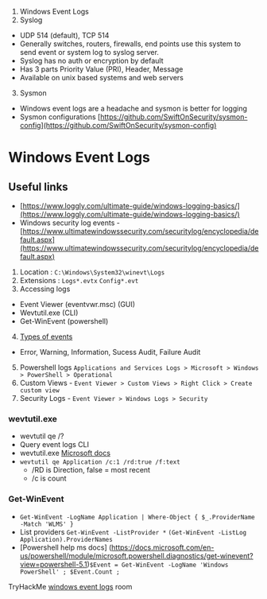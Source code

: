1. Windows Event Logs
2. Syslog
  * UDP 514 (default), TCP 514
  * Generally switches, routers, firewalls, end points use this system to send event or system log to syslog server.
  * Syslog has no auth or encryption by default
  * Has 3 parts Priority Value (PRI), Header, Message
  * Available on unix based systems and web servers
3. Sysmon
  * Windows event logs are a headache and sysmon is better for logging
  * Sysmon configurations [https://github.com/SwiftOnSecurity/sysmon-config](https://github.com/SwiftOnSecurity/sysmon-config)
 
# Windows Event Logs

## Useful links
- [https://www.loggly.com/ultimate-guide/windows-logging-basics/](https://www.loggly.com/ultimate-guide/windows-logging-basics/)
- Windows security log events - [https://www.ultimatewindowssecurity.com/securitylog/encyclopedia/default.aspx](https://www.ultimatewindowssecurity.com/securitylog/encyclopedia/default.aspx)

1. Location : `C:\Windows\System32\winevt\Logs` 
2. Extensions : `Logs*.evtx` `Config*.evt`
3. Accessing logs
  * Event Viewer (eventvwr.msc) (GUI)
  * Wevtutil.exe (CLI)
  * Get-WinEvent (powershell)
4. [Types of events](https://docs.microsoft.com/en-us/windows/win32/eventlog/event-types)
  * Error, Warning, Information, Sucess Audit, Failure Audit
5. Powershell logs `Applications and Services Logs > Microsoft > Windows > PowerShell > Operational`
6. Custom Views - `Event Viewer > Custom Views > Right Click > Create custom view`
7. Security Logs - `Event Viewer > Windows Logs > Security`

### wevtutil.exe
- wevtutil qe /?
- Query event logs CLI
- wevtutil.exe [Microsoft docs](https://docs.microsoft.com/en-us/windows-server/administration/windows-commands/wevtutil)
- `wevtutil qe Application /c:1 /rd:true /f:text`
  * /RD is Direction, false = most recent
  * /c is count

### Get-WinEvent
- `Get-WinEvent -LogName Application | Where-Object { $_.ProviderName -Match 'WLMS' }`
- List providers `Get-WinEvent -ListProvider *` `(Get-WinEvent -ListLog Application).ProviderNames`
- [Powershell help ms docs] (https://docs.microsoft.com/en-us/powershell/module/microsoft.powershell.diagnostics/get-winevent?view=powershell-5.1)`$Event = Get-WinEvent -LogName 'Windows PowerShell' ; $Event.Count ; `

TryHackMe [windows event logs](https://tryhackme.com/room/windowseventlogs) room
